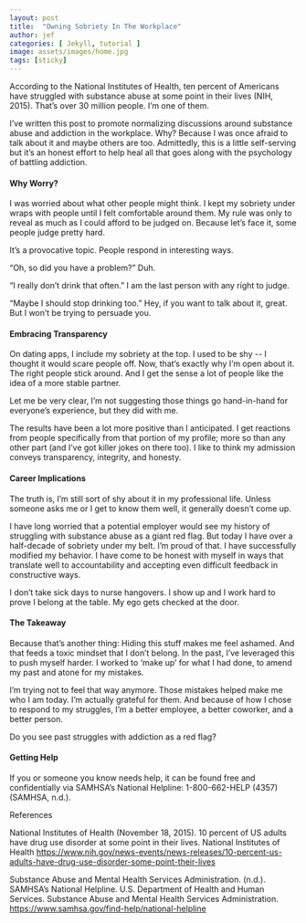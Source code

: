 ```yaml
---
layout: post
title:  "Owning Sobriety In The Workplace"
author: jef
categories: [ Jekyll, tutorial ]
image: assets/images/home.jpg
tags: [sticky]
---
```

According to the National Institutes of Health, ten percent of Americans have struggled with substance abuse at some point in their lives (NIH, 2015). That’s over 30 million people. I’m one of them. 

I’ve written this post to promote normalizing discussions around substance abuse and addiction in the workplace. Why? Because I was once afraid to talk about it and maybe others are too. Admittedly, this is a little self-serving but it’s an honest effort to help heal all that goes along with the psychology of battling addiction. 

#### Why Worry?

I was worried about what other people might think. I kept my sobriety under wraps with people until I felt comfortable around them. My rule was only to reveal as much as I could afford to be judged on. Because let’s face it, some people judge pretty hard.

It’s a provocative topic. People respond in interesting ways. 

“Oh, so did you have a problem?” Duh.

“I really don’t drink that often.” I am the last person with any right to judge.

“Maybe I should stop drinking too.” Hey, if you want to talk about it, great. But I won’t be trying to persuade you. 

#### Embracing Transparency

On dating apps, I include my sobriety at the top. I used to be shy -- I thought it would scare people off. Now, that’s exactly why I’m open about it. The right people stick around. And I get the sense a lot of people like the idea of a more stable partner. 

Let me be very clear, I’m not suggesting those things go hand-in-hand for everyone’s experience, but they did with me.

The results have been a lot more positive than I anticipated. I get reactions from people specifically from that portion of my profile; more so than any other part (and I’ve got killer jokes on there too). I like to think my admission conveys transparency, integrity, and honesty. 

#### Career Implications

The truth is, I’m still sort of shy about it in my professional life. Unless someone asks me or I get to know them well, it generally doesn’t come up. 

I have long worried that a potential employer would see my history of struggling with substance abuse as a giant red flag. But today I have over a half-decade of sobriety under my belt. I’m proud of that. I have successfully modified my behavior. I have come to be honest with myself in ways that translate well to accountability and accepting even difficult feedback in constructive ways. 

I don’t take sick days to nurse hangovers. I show up and I work hard to prove I belong at the table. My ego gets checked at the door. 

#### The Takeaway

Because that’s another thing: Hiding this stuff makes me feel ashamed. And that feeds a toxic mindset that I don’t belong. In the past, I’ve leveraged this to push myself harder. I worked to ‘make up’ for what I had done, to amend my past and atone for my mistakes. 

I’m trying not to feel that way anymore. Those mistakes helped make me who I am today. I’m actually grateful for them. And because of how I chose to respond to my struggles, I’m a better employee, a better coworker, and a better person.

Do you see past struggles with addiction as a red flag?

#### Getting Help

If you or someone you know needs help, it can be found free and confidentially via SAMHSA’s National Helpline: 1-800-662-HELP (4357) (SAMHSA, n.d.).

References

National Institutes of Health (November 18, 2015). 10 percent of US adults have drug use disorder at some point in their lives. National Institutes of Health https://www.nih.gov/news-events/news-releases/10-percent-us-adults-have-drug-use-disorder-some-point-their-lives

Substance Abuse and Mental Health Services Administration. (n.d.). SAMHSA’s National Helpline. U.S. Department of Health and Human Services. Substance Abuse and Mental Health Services Administration. https://www.samhsa.gov/find-help/national-helpline

